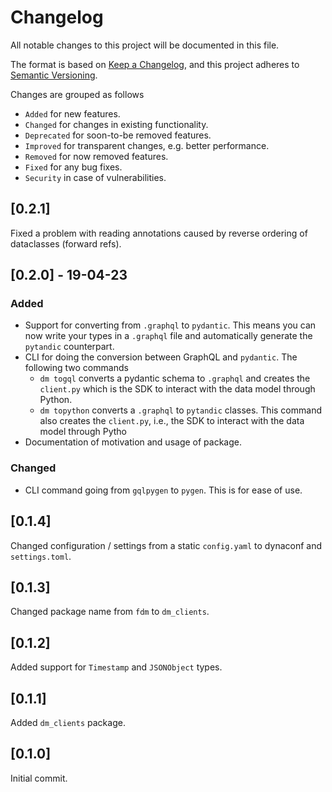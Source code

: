 # Changelog
All notable changes to this project will be documented in this file.

The format is based on [Keep a Changelog](https://keepachangelog.com/en/1.0.0/),
and this project adheres to [Semantic Versioning](https://semver.org/spec/v2.0.0.html).

Changes are grouped as follows
- `Added` for new features.
- `Changed` for changes in existing functionality.
- `Deprecated` for soon-to-be removed features.
- `Improved` for transparent changes, e.g. better performance.
- `Removed` for now removed features.
- `Fixed` for any bug fixes.
- `Security` in case of vulnerabilities.

## [0.2.1]

Fixed a problem with reading annotations caused by reverse ordering of dataclasses (forward refs).


## [0.2.0] - 19-04-23

### Added

* Support for converting from `.graphql` to `pydantic`. This means you can now write your types in a `.graphql` file
  and automatically generate the `pytandic` counterpart.
* CLI for doing the conversion between GraphQL and `pydantic`. The following two commands
  * `dm togql` converts a pydantic schema to `.graphql` and creates the `client.py` which is the SDK to interact
    with the data model through Python.
  * `dm topython` converts a `.graphql` to `pytandic` classes. This command also creates the `client.py`, i.e., the
    SDK to interact with the data model through Pytho
* Documentation of motivation and usage of package.

### Changed

* CLI command going from `gqlpygen` to `pygen`. This is for ease of use.


## [0.1.4]

Changed configuration / settings from a static `config.yaml` to dynaconf and `settings.toml`.

## [0.1.3]

Changed package name from `fdm` to `dm_clients`.

## [0.1.2]

Added support for `Timestamp` and `JSONObject` types.

## [0.1.1]

Added `dm_clients` package.

## [0.1.0]

Initial commit.
